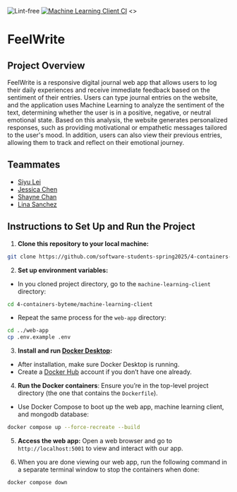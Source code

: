 ![Lint-free](https://github.com/nyu-software-engineering/containerized-app-exercise/actions/workflows/lint.yml/badge.svg)
[![Machine Learning Client CI](https://github.com/software-students-spring2025/4-containers-byteme/actions/workflows/ml-client.yml/badge.svg?branch=main)](https://github.com/software-students-spring2025/4-containers-byteme/actions/workflows/ml-client.yml)
<<TO ADD WEB APP BADGE>>

# FeelWrite

## Project Overview

FeelWrite is a responsive digital journal web app that allows users to log their daily experiences and receive immediate feedback based on the sentiment of their entries. Users can type journal entries on the website, and the application uses Machine Learning to analyze the sentiment of the text, determining whether the user is in a positive, negative, or neutral emotional state. Based on this analysis, the website generates personalized responses, such as providing motivational or empathetic messages tailored to the user's mood. In addition, users can also view their previous entries, allowing them to track and reflect on their emotional journey.

## Teammates

- [Siyu Lei](https://github.com/em815)
- [Jessica Chen](https://github.com/jessicahc)
- [Shayne Chan](https://github.com/shayne773)
- [Lina Sanchez](https://github.com/linahsan)

## Instructions to Set Up and Run the Project

1. **Clone this repository to your local machine:**

```sh
git clone https://github.com/software-students-spring2025/4-containers-byteme.git
```

2. **Set up environment variables:**

- In you cloned project directory, go to the `machine-learning-client` directory:

```sh
cd 4-containers-byteme/machine-learning-client
```

- Repeat the same process for the `web-app` directory:

```sh
cd ../web-app
cp .env.example .env
```

3. **Install and run [Docker Desktop](https://www.docker.com/products/docker-desktop/):**

- After installation, make sure Docker Desktop is running.
- Create a [Docker Hub](https://hub.docker.com/) account if you don’t have one already.

4. **Run the Docker containers**: Ensure you’re in the top-level project directory (the one that contains the `Dockerfile`).

- Use Docker Compose to boot up the web app, machine learning client, and mongodb database:

```sh
docker compose up --force-recreate --build
```

5. **Access the web app:** Open a web browser and go to `http://localhost:5001` to view and interact with our app.

6. When you are done viewing our web app, run the following command in a separate terminal window to stop the containers when done:

```sh
docker compose down
```
